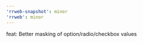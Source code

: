 ```yaml
---
'rrweb-snapshot': minor
'rrweb': minor
---
```


feat: Better masking of option/radio/checkbox values
